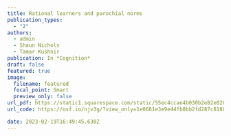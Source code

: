```yaml
---
title: Rational learners and parochial norms
publication_types:
  - "2"
authors:
  - admin
  - Shaun Nichols
  - Tamar Kushnir
publication: In *Cognition*
draft: false
featured: true
image:
  filename: featured
  focal_point: Smart
  preview_only: false
url_pdf: https://static1.squarespace.com/static/55ec4ccae4b030b2e82e0206/t/63c970d289a6af27fd9c810e/1674146006094/1-s2.0-S0010027722003559-main.pdf
url_code: https://osf.io/njv3g/?view_only=1e0681e3e9e44fb8bb2fd287c8188223

date: 2023-02-19T16:49:45.630Z
---
```

